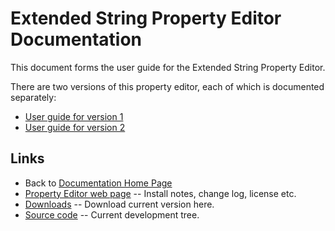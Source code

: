# Extended String Property Editor Documentation

This document forms the user guide for the Extended String Property Editor.

There are two versions of this property editor, each of which is documented separately:

* [User guide for version 1](./StringPE/UserGuideV1.md)
* [User guide for version 2](./StringPE/UserGuideV2.md)

## Links

* Back to [Documentation Home Page](Welcome.md)
* [Property Editor web page](https://delphidabbler.com/software/stringpe) -- Install notes, change log, license etc.
* [Downloads](https://sourceforge.net/projects/ddablib/files/stringpe/) -- Download current version here.
* [Source code](https://github.com/ddablib/stringpe) -- Current development tree.
